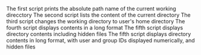 The first script prints the absolute path name of the current working direcctory
The second script lists the content of the current directory
The third script changes the working directory to user's home directory
The fourth script displays contents in a long format
The fifth script displays directory contents including hidden files
The fifth script displays directory contents in long format, with user and group IDs displayed numerically, and hidden files
